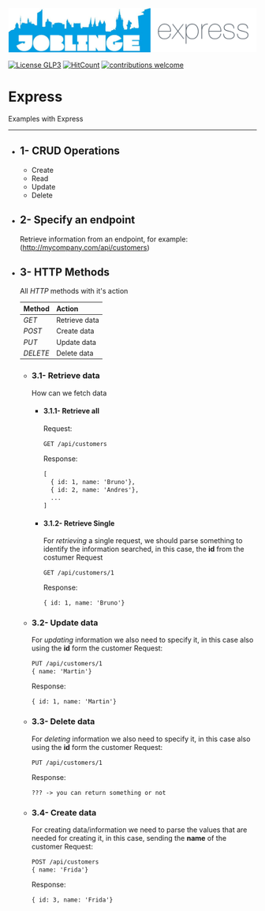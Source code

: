 ![Joblinge Express Logo](logo_joblinge_express.png?raw=true "Joblinge Express logo")

[![License GLP3](https://img.shields.io/badge/license-GPL3-red.svg)](LICENSE.md)
[![HitCount](http://hits.dwyl.io/fejao/joblinge/express.svg)](http://hits.dwyl.io/fejao/joblinge/express)
[![contributions welcome](https://img.shields.io/badge/contributions-welcome-brightgreen.svg?style=flat)](https://github.com/fejao/joblinge/issues)

Express
===============
Examples with Express
_____________________________________________

- ## 1- CRUD Operations
  - Create
  - Read
  - Update
  - Delete

- ## 2- Specify an endpoint
  Retrieve information from an endpoint, for example: (http://mycompany.com/api/customers)

- ## 3- HTTP Methods
  All *HTTP* methods with it's action

  **Method** | **Action**
  ----|----
  *GET* | Retrieve data
  *POST* | Create data
  *PUT* | Update data
  *DELETE* | Delete data

  - ### 3.1- Retrieve data
    How can we fetch data

    - #### 3.1.1- Retrieve all
      Request:
      ```
      GET /api/customers
      ```
      Response:
      ```
      [
        { id: 1, name: 'Bruno'},
        { id: 2, name: 'Andres'},
        ...
      ]
      ```

    - #### 3.1.2- Retrieve Single
      For *retrieving* a single request, we should parse something to identify the information searched, in this case, the **id** from the costumer
      Request
      ```
      GET /api/customers/1
      ```
      Response:
      ```
      { id: 1, name: 'Bruno'}
      ```

  - ### 3.2- Update data
    For *updating* information we also need to specify it, in this case also using the **id** form the customer
    Request:
    ```
    PUT /api/customers/1
    { name: 'Martin'}
    ```
    Response:
    ```
    { id: 1, name: 'Martin'}
    ```

  - ### 3.3- Delete data
    For *deleting* information we also need to specify it, in this case also using the **id** form the customer
    Request:
    ```
    PUT /api/customers/1
    ```
    Response:
    ```
    ??? -> you can return something or not
    ```

  - ### 3.4- Create data
    For creating data/information we need to parse the values that are needed for creating it, in this case, sending the **name** of the customer
    Request:
    ```
    POST /api/customers
    { name: 'Frida'}
    ```
    Response:
    ```
    { id: 3, name: 'Frida'}
    ```

